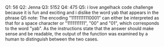 Q1: 56
Q2: Jenna
Q3: 5152
Q4: 475
Q5: i love angelhack code challenge because it is fun and exciting and i dislike the word yab that appears in the phrase
Q5 note: The encoding "11111111110001" can either be interpreted as that for a
space character or "1111111111", "00" and "01", which corresponds to the word
"yab". As the instructions state that the answer should make sense and be
readable, the output of the function was examined by a human to distinguish
between the two cases.

